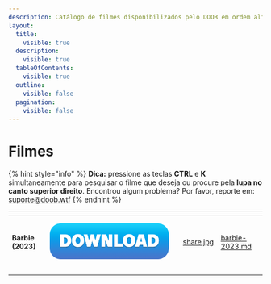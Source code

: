```yaml
---
description: Catálogo de filmes disponibilizados pelo DOOB em ordem alfabética.
layout:
  title:
    visible: true
  description:
    visible: true
  tableOfContents:
    visible: true
  outline:
    visible: false
  pagination:
    visible: false
---
```


# Filmes

{% hint style="info" %}
**Dica:** pressione as teclas **CTRL** e **K** simultaneamente para pesquisar o filme que deseja ou procure pela **lupa no canto superior direito**. Encontrou algum problema? Por favor, reporte em: [suporte@doob.wtf](mailto:suporte@doob.wtf)
{% endhint %}



<table data-view="cards"><thead><tr><th></th><th></th><th></th><th data-hidden data-card-cover data-type="files"></th><th data-hidden data-card-target data-type="content-ref"></th></tr></thead><tbody><tr><td><strong>Barbie (2023)</strong></td><td><p></p><p><a href="barbie-2023.md"><img src="../.gitbook/assets/DOWNLOAD button.png" alt=""></a></p></td><td></td><td><a href="../.gitbook/assets/share.jpg">share.jpg</a></td><td><a href="barbie-2023.md">barbie-2023.md</a></td></tr><tr><td></td><td></td><td></td><td></td><td></td></tr><tr><td></td><td></td><td></td><td></td><td></td></tr></tbody></table>
